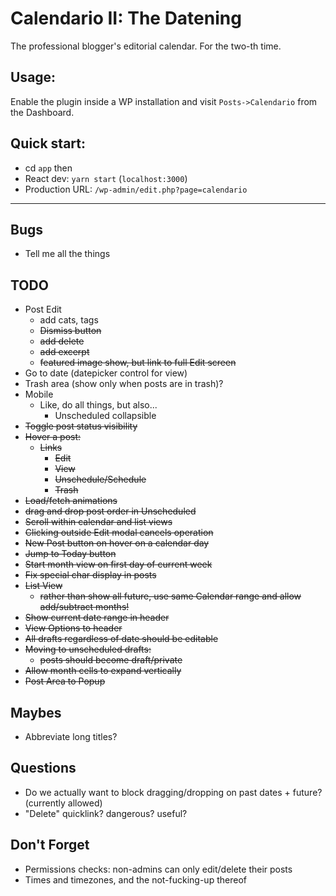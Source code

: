 # Calendario II: The Datening

The professional blogger's editorial calendar. For the two-th time.

## Usage:

Enable the plugin inside a WP installation and visit `Posts->Calendario` from the Dashboard.

## Quick start:

-   cd `app`
    then
-   React dev: `yarn start` (`localhost:3000`)
-   Production URL: `/wp-admin/edit.php?page=calendario`

---

## Bugs

-   Tell me all the things

## TODO

-   Post Edit
    -   add cats, tags
    -   ~~Dismiss button~~
    -   ~~add delete~~
    -   ~~add excerpt~~
    -   ~~featured image show, but link to full Edit screen~~
-   Go to date (datepicker control for view)
-   Trash area (show only when posts are in trash)?
-   Mobile
    -   Like, do all things, but also...
        -   Unscheduled collapsible
-   ~~Toggle post status visibility~~
-   ~~Hover a post:~~
    -   ~~Links~~
        -   ~~Edit~~
        -   ~~View~~
        -   ~~Unschedule/Schedule~~
        -   ~~Trash~~
-   ~~Load/fetch animations~~
-   ~~drag and drop post order in Unscheduled~~
-   ~~Scroll within calendar and list views~~
-   ~~Clicking outside Edit modal cancels operation~~
-   ~~New Post button on hover on a calendar day~~
-   ~~Jump to Today button~~
-   ~~Start month view on first day of current week~~
-   ~~Fix special char display in posts~~
-   ~~List View~~
    -   ~~rather than show all future, use same Calendar range and allow add/subtract months!~~
-   ~~Show current date range in header~~
-   ~~View Options to header~~
-   ~~All drafts regardless of date should be editable~~
-   ~~Moving to unscheduled drafts:~~
    -   ~~posts should become draft/private~~
-   ~~Allow month cells to expand vertically~~
-   ~~Post Area to Popup~~

## Maybes

-   Abbreviate long titles?

## Questions

-   Do we actually want to block dragging/dropping on past dates + future? (currently allowed)
-   "Delete" quicklink? dangerous? useful?

## Don't Forget

-   Permissions checks: non-admins can only edit/delete their posts
-   Times and timezones, and the not-fucking-up thereof
